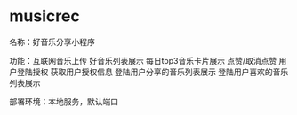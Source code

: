 # musicrec

名称：好音乐分享小程序

功能：互联网音乐上传
     好音乐列表展示
     每日top3音乐卡片展示
     点赞/取消点赞
     用户登陆授权
     获取用户授权信息
     登陆用户分享的音乐列表展示
     登陆用户喜欢的音乐列表展示
     
部署环境：本地服务，默认端口

